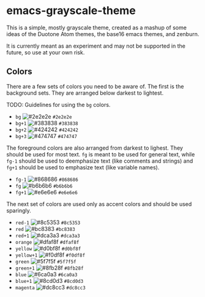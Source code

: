 # emacs-grayscale-theme

This is a simple, mostly grayscale theme, created as a mashup of some ideas of
the Duotone Atom themes, the base16 emacs themes, and zenburn.

It is currently meant as an experiment and may not be supported in the future,
so use at your own risk.

## Colors

There are a few sets of colors you need to be aware of. The first is the
background sets. They are arranged below darkest to lightest.

TODO: Guidelines for using the `bg` colors.

* `bg`   ![#2e2e2e](https://placehold.it/15/2e2e2e/000000?text=+) `#2e2e2e`
* `bg+1` ![#383838](https://placehold.it/15/383838/000000?text=+) `#383838`
* `bg+2` ![#424242](https://placehold.it/15/424242/000000?text=+) `#424242`
* `bg+3` ![#474747](https://placehold.it/15/474747/000000?text=+) `#474747`

The foreground colors are also arranged from darkest to lighest. They should be
used for most text. `fg` is meant to be used for general text, while `fg-1`
should be used to deemphasize text (like comments and strings) and `fg+1` should
be used to emphasize text (like variable names).

* `fg-1` ![#868686](https://placehold.it/15/868686/000000?text=+) `#868686`
* `fg`   ![#b6b6b6](https://placehold.it/15/b6b6b6/000000?text=+) `#b6b6b6`
* `fg+1` ![#e6e6e6](https://placehold.it/15/e6e6e6/000000?text=+) `#e6e6e6`

The next set of colors are used only as accent colors and should be used
sparingly.

* `red-1`    ![#8c5353](https://placehold.it/15/8c5353/000000?text=+) `#8c5353`
* `red`      ![#bc8383](https://placehold.it/15/bc8383/000000?text=+) `#bc8383`
* `red+1`    ![#dca3a3](https://placehold.it/15/dca3a3/000000?text=+) `#dca3a3`
* `orange`   ![#dfaf8f](https://placehold.it/15/dfaf8f/000000?text=+) `#dfaf8f`
* `yellow`   ![#d0bf8f](https://placehold.it/15/d0bf8f/000000?text=+) `#d0bf8f`
* `yellow+1` ![#f0df8f](https://placehold.it/15/f0df8f/000000?text=+) `#f0df8f`
* `green`    ![#5f7f5f](https://placehold.it/15/5f7f5f/000000?text=+) `#5f7f5f`
* `green+1`  ![#8fb28f](https://placehold.it/15/8fb28f/000000?text=+) `#8fb28f`
* `blue`     ![#6ca0a3](https://placehold.it/15/6ca0a3/000000?text=+) `#6ca0a3`
* `blue+1`   ![#8cd0d3](https://placehold.it/15/8cd0d3/000000?text=+) `#8cd0d3`
* `magenta`  ![#dc8cc3](https://placehold.it/15/dc8cc3/000000?text=+) `#dc8cc3`
